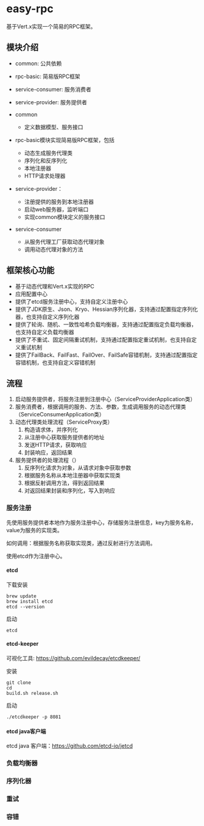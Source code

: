 # easy-rpc

基于Vert.x实现一个简易的RPC框架。

## 模块介绍

- common: 公共依赖
- rpc-basic: 简易版RPC框架
- service-consumer: 服务消费者
- service-provider: 服务提供者

- common
    - 定义数据模型、服务接口
- rpc-basic模块实现简易版RPC框架，包括
    - 动态生成服务代理类
    - 序列化和反序列化
    - 本地注册器
    - HTTP请求处理器
- service-provider：
    - 注册提供的服务到本地注册器
    - 启动web服务器，监听端口
    - 实现common模块定义的服务接口
- service-consumer
    - 从服务代理工厂获取动态代理对象
    - 调用动态代理对象的方法

## 框架核心功能

- 基于动态代理和Vert.x实现的RPC
- 应用配置中心
- 提供了etcd服务注册中心，支持自定义注册中心
- 提供了JDK原生、Json、Kryo、Hessian序列化器，支持通过配置指定序列化器，也支持自定义序列化器
- 提供了轮询、随机、一致性哈希负载均衡器，支持通过配置指定负载均衡器，也支持自定义负载均衡器
- 提供了不重试、固定间隔重试机制，支持通过配置指定重试机制，也支持自定义重试机制
- 提供了FailBack、FailFast、FailOver、FailSafe容错机制，支持通过配置指定容错机制，也支持自定义容错机制

## 流程

1. 启动服务提供者，将服务注册到注册中心（ServiceProviderApplication类）
2. 服务消费者，根据调用的服务、方法、参数，生成调用服务的动态代理类（ServiceConsumerApplication类）
3. 动态代理类处理流程（ServiceProxy类） 
   1. 构造请求体，并序列化
   2. 从注册中心获取服务提供者的地址
   3. 发送HTTP请求，获取响应
   4. 封装响应，返回结果
4. 服务提供者的处理流程（）
   1. 反序列化请求为对象，从请求对象中获取参数
   2. 根据服务名称从本地注册器中获取实现类
   3. 根据反射调用方法，得到返回结果
   4. 对返回结果封装和序列化，写入到响应

### 服务注册

先使用服务提供者本地作为服务注册中心，存储服务注册信息，key为服务名称，value为服务的实现类。

如何调用：根据服务名称获取实现类，通过反射进行方法调用。

使用etcd作为注册中心。

#### etcd

下载安装
```shell
brew update
brew install etcd
etcd --version
```
启动
```shell
etcd
```

#### etcd-keeper 

可视化工具: https://github.com/evildecay/etcdkeeper/

安装
```shell
git clone
cd 
build.sh release.sh
```
启动
```shell
./etcdkeeper -p 8081
```

#### etcd java客户端

etcd java 客户端：https://github.com/etcd-io/jetcd

### 负载均衡器

### 序列化器

### 重试

### 容错